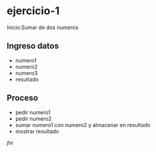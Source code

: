 # ejercicio-1
Inicio:Sumar de dos numeros

## Ingreso datos

- numero1
- numero2
- numero3
- resultado 

## Proceso

- pedir numero1
- pedir numero2
- sumar numero1 con numero2 y almacenar en resultado
- mostrar resultado

*fin*